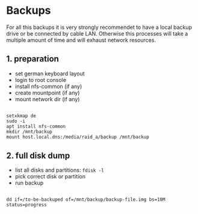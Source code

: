 # Backups

For all this backups it is very strongly recommendet to have a local backup drive or be connected by cable LAN. Otherwise this processes will take a multiple amount of time and will exhaust network resources.

## 1. preparation

* set german keyboard layout
* login to root console
* install nfs-common (if any)
* create mountpoint (if any)
* mount network dir (if any)

##
    setxkmap de
    sudo -i
    apt install nfs-common
    mkdir /mnt/backup
    mount host.local.dns:/media/raid_a/backup /mnt/backup

## 2. full disk dump

* list all disks and partitions: `fdisk -l`
* pick correct disk or partition
* run backup

## 

    dd if=/to-be-backuped of=/mnt/backup/backup-file.img bs=10M status=progress



